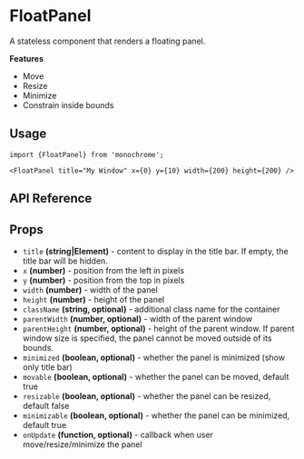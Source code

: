 # FloatPanel

A stateless component that renders a floating panel.

**Features**

* Move
* Resize
* Minimize
* Constrain inside bounds

## Usage

    import {FloatPanel} from 'monochrome';

    <FloatPanel title="My Window" x={0} y={10} width={200} height={200} />

## API Reference

## Props

* `title` **(string|Element)** - content to display in the title bar. If empty, the title bar will be hidden.
* `x` **(number)** - position from the left in pixels
* `y` **(number)** - position from the top in pixels
* `width` **(number)** - width of the panel
* `height` **(number)** - height of the panel
* `className` **(string, optional)** - additional class name for the container
* `parentWidth` **(number, optional)** - width of the parent window
* `parentHeight` **(number, optional)** - height of the parent window. If parent window size is specified, the panel cannot be moved outside of its bounds.
* `minimized` **(boolean, optional)** - whether the panel is minimized (show only title bar)
* `movable` **(boolean, optional)** - whether the panel can be moved, default true
* `resizable` **(boolean, optional)** - whether the panel can be resized, default false
* `minimizable` **(boolean, optional)** - whether the panel can be minimized, default true
* `onUpdate` **(function, optional)** - callback when user move/resize/minimize the panel
